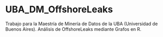 # UBA_DM_OffshoreLeaks
Trabajo para la Maestría de Minería de Datos de la UBA (Universidad de Buenos Aires). Análisis de OffshoreLeaks mediante Grafos en R.
